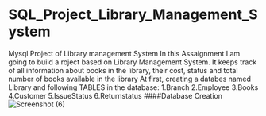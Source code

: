 # SQL_Project_Library_Management_System

Mysql Project of Library management System
In this Assaignment I am going to build a roject based on Library Management System. It keeps track of all information about books in the library, their cost, status and total number of books available in the library
At first, creating a databes named Library and following TABLES in the database:
1.Branch 2.Employee 3.Books 4.Customer 5.IssueStatus 6.Returnstatus
####Database Creation
![Screenshot (6)](https://github.com/user-attachments/assets/58e43344-1db8-4301-8352-3e819ce4eb86)
